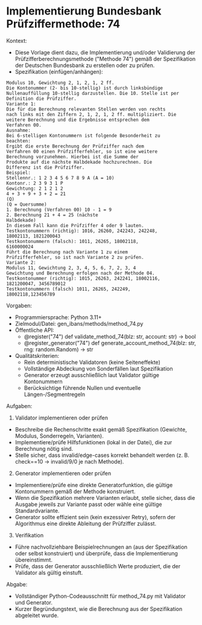 # Implementierung Bundesbank Prüfziffermethode: 74

Kontext:
- Diese Vorlage dient dazu, die Implementierung und/oder Validierung der Prüfzifferberechnungsmethode ("Methode 74") gemäß der Spezifikation der Deutschen Bundesbank zu erstellen oder zu prüfen.
- Spezifikation (einfügen/anhängen):

```Text
Modulus 10, Gewichtung 2, 1, 2, 1, 2 ff.
Die Kontonummer (2- bis 10-stellig) ist durch linksbündige
Nullenauffüllung 10-stellig darzustellen. Die 10. Stelle ist per
Definition die Prüfziffer.
Variante 1:
Die für die Berechnung relevanten Stellen werden von rechts
nach links mit den Ziffern 2, 1, 2, 1, 2 ff. multipliziert. Die
weitere Berechnung und die Ergebnisse entsprechen dem
Verfahren 00.
Ausnahme:
Bei 6-stelligen Kontonummern ist folgende Besonderheit zu
beachten:
Ergibt die erste Berechnung der Prüfziffer nach dem
Verfahren 00 einen Prüfzifferfehler, so ist eine weitere
Berechnung vorzunehmen. Hierbei ist die Summe der
Produkte auf die nächste Halbdekade hochzurechnen. Die
Differenz ist die Prüfziffer.
Beispiel:
Stellennr.: 1 2 3 4 5 6 7 8 9 A (A = 10)
Kontonr.: 2 3 9 3 1 P
Gewichtung: 2 1 2 1 2
4 + 3 + 9 + 3 + 2 = 21
(Q)
(Q = Quersumme)
1. Berechnung (Verfahren 00) 10 - 1 = 9
2. Berechnung 21 + 4 = 25 (nächste
Halbdekade)
In diesem Fall kann die Prüfziffer 4 oder 9 lauten.
Testkontonummern (richtig): 1016, 26260, 242243, 242248,
18002113, 1821200043
Testkontonummern (falsch): 1011, 26265, 18002118,
6160000024
Führt die Berechnung nach Variante 1 zu einem
Prüfzifferfehler, so ist nach Variante 2 zu prüfen.
Variante 2:
Modulus 11, Gewichtung 2, 3, 4, 5, 6, 7, 2, 3, 4
Gewichtung und Berechnung erfolgen nach der Methode 04.
Testkontonummer (richtig): 1015, 26263, 242241, 18002116,
1821200047, 3456789012
Testkontonummern (falsch) 1011, 26265, 242249,
18002118,123456789
```

Vorgaben:
- Programmiersprache: Python 3.11+
- Zielmodul/Datei: gen_ibans/methods/method_74.py
- Öffentliche API:
  - @register("74") def validate_method_74(blz: str, account: str) -> bool
  - @register_generator("74") def generate_account_method_74(blz: str, rng: random.Random) -> str
- Qualitätskriterien:
  - Rein deterministische Validatoren (keine Seiteneffekte)
  - Vollständige Abdeckung von Sonderfällen laut Spezifikation
  - Generator erzeugt ausschließlich laut Validator gültige Kontonummern
  - Berücksichtige führende Nullen und eventuelle Längen-/Segmentregeln

Aufgaben:
1) Validator implementieren oder prüfen
- Beschreibe die Rechenschritte exakt gemäß Spezifikation (Gewichte, Modulus, Sonderregeln, Varianten).
- Implementiere/prüfe Hilfsfunktionen (lokal in der Datei), die zur Berechnung nötig sind.
- Stelle sicher, dass invalid/edge-cases korrekt behandelt werden (z. B. check==10 -> invalid/9/0 je nach Methode).

2) Generator implementieren oder prüfen
- Implementiere/prüfe eine direkte Generatorfunktion, die gültige Kontonummern gemäß der Methode konstruiert.
- Wenn die Spezifikation mehrere Varianten erlaubt, stelle sicher, dass die Ausgabe jeweils zur Variante passt oder wähle eine gültige Standardvariante.
- Generator sollte effizient sein (kein exzessiver Retry), sofern der Algorithmus eine direkte Ableitung der Prüfziffer zulässt.

3) Verifikation
- Führe nachvollziehbare Beispielrechnungen an (aus der Spezifikation oder selbst konstruiert) und überprüfe, dass die Implementierung übereinstimmt.
- Prüfe, dass der Generator ausschließlich Werte produziert, die der Validator als gültig einstuft.

Abgabe:
- Vollständiger Python-Codeausschnitt für method_74.py mit Validator und Generator.
- Kurzer Begründungstext, wie die Berechnung aus der Spezifikation abgeleitet wurde.
